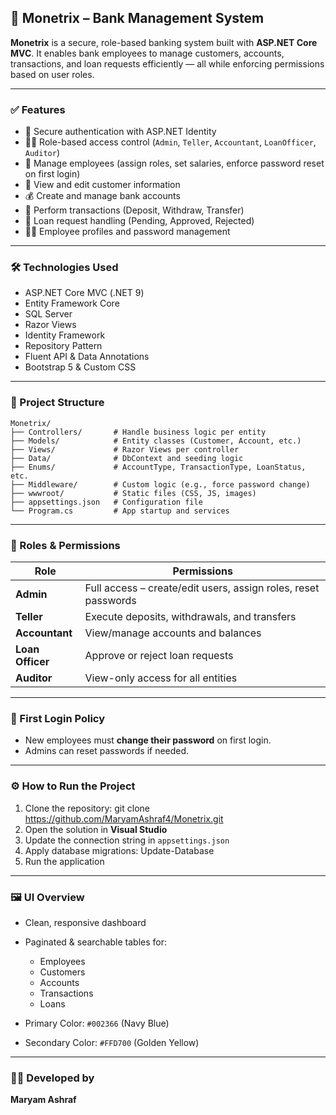## 🏦 Monetrix – Bank Management System

**Monetrix** is a secure, role-based banking system built with **ASP.NET Core MVC**. It enables bank employees to manage customers, accounts, transactions, and loan requests efficiently — all while enforcing permissions based on user roles.

---

### ✅ Features

* 🔐 Secure authentication with ASP.NET Identity
* 🧑‍💼 Role-based access control (`Admin`, `Teller`, `Accountant`, `LoanOfficer`, `Auditor`)
* 👥 Manage employees (assign roles, set salaries, enforce password reset on first login)
* 📄 View and edit customer information
* 💰 Create and manage bank accounts
* 🔄 Perform transactions (Deposit, Withdraw, Transfer)
* 📝 Loan request handling (Pending, Approved, Rejected)
* 🙍‍♂️ Employee profiles and password management

---

### 🛠️ Technologies Used

* ASP.NET Core MVC (.NET 9)
* Entity Framework Core
* SQL Server
* Razor Views
* Identity Framework
* Repository Pattern
* Fluent API & Data Annotations
* Bootstrap 5 & Custom CSS

---

### 📂 Project Structure

```
Monetrix/
├── Controllers/       # Handle business logic per entity
├── Models/            # Entity classes (Customer, Account, etc.)
├── Views/             # Razor Views per controller
├── Data/              # DbContext and seeding logic
├── Enums/             # AccountType, TransactionType, LoanStatus, etc.
├── Middleware/        # Custom logic (e.g., force password change)
├── wwwroot/           # Static files (CSS, JS, images)
├── appsettings.json   # Configuration file
└── Program.cs         # App startup and services
```
---

### 👥 Roles & Permissions

| Role             | Permissions                                                    |
| ---------------- | -------------------------------------------------------------- |
| **Admin**        | Full access – create/edit users, assign roles, reset passwords |
| **Teller**       | Execute deposits, withdrawals, and transfers                   |
| **Accountant**   | View/manage accounts and balances                              |
| **Loan Officer** | Approve or reject loan requests                                |
| **Auditor**      | View-only access for all entities                              |

---

### 🔐 First Login Policy

* New employees must **change their password** on first login.
* Admins can reset passwords if needed.

---

### ⚙️ How to Run the Project

1. Clone the repository: git clone https://github.com/MaryamAshraf4/Monetrix.git
2. Open the solution in **Visual Studio**
3. Update the connection string in `appsettings.json`
4. Apply database migrations: Update-Database
5. Run the application

---

### 🖼️ UI Overview

* Clean, responsive dashboard
* Paginated & searchable tables for:

  * Employees
  * Customers
  * Accounts
  * Transactions
  * Loans
* Primary Color: `#002366` (Navy Blue)
* Secondary Color: `#FFD700` (Golden Yellow)

---

### 👩‍💻 Developed by

**Maryam Ashraf**
